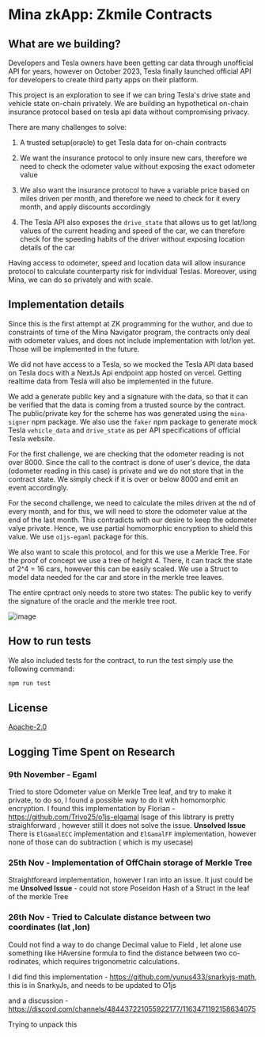 # Mina zkApp: Zkmile Contracts

## What are we building?

Developers and Tesla owners have been getting car data through unofficial API for years, however on October 2023, Tesla finally launched official API for developers to create third party apps on their platform. 

This project is an exploration to see if we can bring Tesla's drive state and vehicle state on-chain privately. We are building an hypothetical on-chain insurance protocol based on tesla api data without compromising privacy. 

There are many challenges to solve: 

1. A trusted setup(oracle) to get Tesla data for on-chain contracts

2. We want the insurance protocol to only insure new cars, therefore we need to check the odometer value without exposing the exact odometer value 

3. We also want the insurance protocol to have a variable price based on miles driven per month, and therefore we need to check for it every month, and apply discounts accordingly

4. The Tesla API also exposes the `drive_state` that allows us to get lat/long values of the current heading and speed of the car, we can therefore check for the speeding habits of the driver without exposing location details of the car 

Having access to odometer, speed and location data will allow insurance protocol to calculate counterparty risk for individual Teslas. Moreover, using Mina, we can do so privately and with scale. 

## Implementation details 

Since this is the first attempt at ZK programming for the wuthor, and due to constraints of time of the Mina Navigator program, the contracts only deal with odometer values, and does not include implementation with lot/lon yet. Those will be implemented in the future. 

We did not have access to a Tesla, so we mocked the Tesla API data based on Tesla docs with a NextJs Api endpoint app hosted on vercel. Getting realtime data from Tesla will also be implemented in the future.

We add a generate public key and a signature with the data, so that it can be verified that the data is coming from a trusted source by the contract. The public/private key for the scheme has was generated using the `mina-signer` npm package. We also use the `faker` npm package to generate mock Tesla `vehicle_data` and `drive_state` as per API specifications of official Tesla website. 

For the first challenge, we are checking that the odometer reading is not over 8000. Since the call to the contract is done of user's device, the data (odometer reading in this case) is private and we do not store that in the contract state. We simply check if it is over or below 8000 and emit an event accordingly. 

For the second challenge, we need to calculate the miles driven at the nd of every month, and for this, we will need to store the odometer value at the end of the last month. This contradicts with our desire to keep the odometer valye private. Hence, we use partial homomorphic encryption to shield this value. We use `o1js-egaml` package for this. 

We also want to scale this protocol, and for this we use a Merkle Tree. For the proof of concept we use a tree of height 4. There, it can track the state of 2^4 = 16 cars, however this can be easily scaled. We use a Struct to model data needed for the car and store in the merkle tree leaves. 

The entire cpntract only needs to store two states: The public key to verify the signature of the oracle and the merkle tree root. 

![image](https://github.com/enderNakamoto/zkMile-contracts/assets/68520496/0ebe4045-4455-4c92-bb9b-daf33e303777)


## How to run tests

We also included tests for the contract, to run the test simply use the following command: 

```sh
npm run test
```

## License

[Apache-2.0](LICENSE)


## Logging Time Spent on Research 

### 9th November - Egaml 
Tried to store Odometer value on Merkle Tree leaf, and try to make it private, to do so, I found a possible way to do it with homomorphic encryption. I found this implementation by Florian - https://github.com/Trivo25/o1js-elgamal
Isage of this libtrary is pretty straighforward , however still it does not solve the issue. 
**Unsolved Issue**
There is `ElGamalECC` implementation and `ElGamalFF` implementation, however none of those can do subtraction ( which is my usecase)


### 25th Nov - Implementation of OffChain storage of Merkle Tree 

Straightforeard implementation, however I ran into an issue. It just could be me
**Unsolved Issue** - could not store Poseidon Hash of a Struct in the leaf of the merkle Tree 

### 26th Nov - Tried to Calculate distance between two coordinates (lat ,lon)

Could not find a way to do change Decimal value to  Field , let alone use something like HAversine formula to find the distance between two co-rodinates, which requires trigonometric calculations. 

I did find this implementation -  https://github.com/yunus433/snarkyjs-math, this is in SnarkyJs, and needs to be updated to O1js 

and a discussion - https://discord.com/channels/484437221055922177/1163471192158634075

Trying to unpack this 

